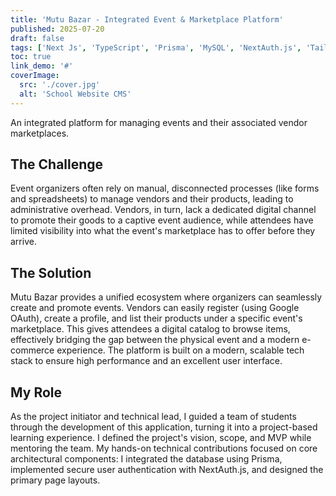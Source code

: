 ```yaml
---
title: 'Mutu Bazar - Integrated Event & Marketplace Platform'
published: 2025-07-20
draft: false
tags: ['Next Js', 'TypeScript', 'Prisma', 'MySQL', 'NextAuth.js', 'Tailwind CSS', 'Shadcn UI']
toc: true
link_demo: '#'
coverImage:
  src: './cover.jpg'
  alt: 'School Website CMS'
---
```


An integrated platform for managing events and their associated vendor marketplaces.

## The Challenge
Event organizers often rely on manual, disconnected processes (like forms and spreadsheets) to manage vendors and their products, leading to administrative overhead. Vendors, in turn, lack a dedicated digital channel to promote their goods to a captive event audience, while attendees have limited visibility into what the event's marketplace has to offer before they arrive.

## The Solution
Mutu Bazar provides a unified ecosystem where organizers can seamlessly create and promote events. Vendors can easily register (using Google OAuth), create a profile, and list their products under a specific event's marketplace. This gives attendees a digital catalog to browse items, effectively bridging the gap between the physical event and a modern e-commerce experience. The platform is built on a modern, scalable tech stack to ensure high performance and an excellent user interface.

## My Role
As the project initiator and technical lead, I guided a team of students through the development of this application, turning it into a project-based learning experience. I defined the project's vision, scope, and MVP while mentoring the team. My hands-on technical contributions focused on core architectural components: I integrated the database using Prisma, implemented secure user authentication with NextAuth.js, and designed the primary page layouts.